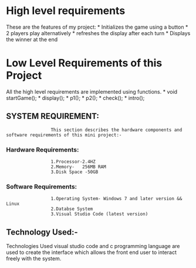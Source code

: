 # High level requirements

These are the features of my project:   * Initializes the game using a button
                                        * 2 players play alternatively 
                                        * refreshes the display after each turn
                                        * Displays the winner at the end

# Low Level Requirements of this Project
  All the high level requirements are implemented using functions.
                                        * void startGame();
                                        * display();
                                        * p1();
                                        * p2();
                                        * check();
                                        * intro();

## SYSTEM REQUIREMENT:
                     This section describes the hardware components and software requirements of this mini project:-
                     
### Hardware Requirements:
                     1.Processor-2.4HZ
                     2.Memory-   256MB RAM
                     3.Disk Space -50GB
                     
### Software Requirements:
                     1.Operating System- Windows 7 and later version && Linux
                     2.Databse System
                     3.Visual Studio Code (latest version)

## Technology Used:-
Technologies Used visual studio code  and  c programming  language  are  used  to  create  the  interface  which allows the front end user to interact freely with the system.